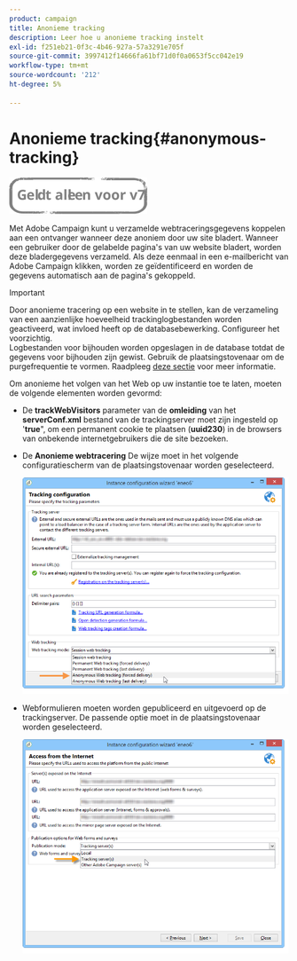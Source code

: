```yaml
---
product: campaign
title: Anonieme tracking
description: Leer hoe u anonieme tracking instelt
exl-id: f251eb21-0f3c-4b46-927a-57a3291e705f
source-git-commit: 3997412f14666fa61bf71d0f0a0653f5cc042e19
workflow-type: tm+mt
source-wordcount: '212'
ht-degree: 5%

---
```


# Anonieme tracking{#anonymous-tracking}

![](../../assets/v7-only.svg)

Met Adobe Campaign kunt u verzamelde webtraceringsgegevens koppelen aan een ontvanger wanneer deze anoniem door uw site bladert. Wanneer een gebruiker door de gelabelde pagina&#39;s van uw website bladert, worden deze bladergegevens verzameld. Als deze eenmaal in een e-mailbericht van Adobe Campaign klikken, worden ze geïdentificeerd en worden de gegevens automatisch aan de pagina&#39;s gekoppeld.

>[!IMPORTANT]
>
>Door anonieme tracering op een website in te stellen, kan de verzameling van een aanzienlijke hoeveelheid trackinglogbestanden worden geactiveerd, wat invloed heeft op de databasebewerking. Configureer het voorzichtig.\
>Logbestanden voor bijhouden worden opgeslagen in de database totdat de gegevens voor bijhouden zijn gewist. Gebruik de plaatsingstovenaar om de purgefrequentie te vormen. Raadpleeg [deze sectie](../../installation/using/deploying-an-instance.md#purging-data) voor meer informatie.

Om anonieme het volgen van het Web op uw instantie toe te laten, moeten de volgende elementen worden gevormd:

* De **trackWebVisitors** parameter van de **omleiding** van het **serverConf.xml** bestand van de trackingserver moet zijn ingesteld op &#39;**true**&quot;, om een permanent cookie te plaatsen (**uuid230**) in de browsers van onbekende internetgebruikers die de site bezoeken.
* De **Anonieme webtracering** De wijze moet in het volgende configuratiescherm van de plaatsingstovenaar worden geselecteerd.

   ![](assets/webtracking_anonymous_set.png)

* Webformulieren moeten worden gepubliceerd en uitgevoerd op de trackingserver. De passende optie moet in de plaatsingstovenaar worden geselecteerd.

   ![](assets/webtracking_publication_set_for_webapps.png)
